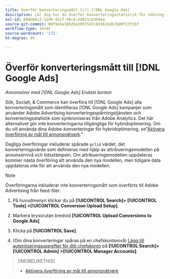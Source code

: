 ```yaml
---
title: Överför konverteringsmått till [!DNL Google Ads]
description: Lär dig hur du överför konverteringsstatistik för sökning, sociala medier och handel till [!DNL Google Ads].
exl-id: 88db66c2-12db-41cf-b6c4-ed821cb3b8ea
source-git-commit: 00f9e5e3892be305f5d7c69161bdb7609f13f1bf
workflow-type: tm+mt
source-wordcount: '171'
ht-degree: 0%

---
```


# Överför konverteringsmått till [!DNL Google Ads]

*Annonsörer med [!DNL Google Ads] Endast konton*

Sök, Socialt, &amp; Commerce kan överföra till [!DNL Google Ads] alla konverteringsmått som identifieras [!DNL Google Ads] kampanjer som använder Adobe Advertising konverteringsspårningstjänsten och konverteringsstatistik som synkroniseras från Adobe Analytics. Det här alternativet gör inte konverteringarna tillgängliga för hybridoptimering. Om du vill använda dina Adobe-konverteringar för hybridoptimering, se&quot;[Aktivera överföring av mål till annonsnätverk](objective-upload-to-networks.md).&quot;

Dagliga överföringar inkluderar spårade `gclid` värdet, det konverteringsvärde som definieras med hjälp av attribueringsmodellen på annonsörnivå och tidsstämpeln. Om attribueringsmodellen uppdateras kommer nästa överföring att använda den nya modellen, men tidigare data uppdateras inte för att använda den nya modellen.

>[!NOTE]
>
>Överföringarna inkluderar inte konverteringsmått som överförts till Adobe Advertising från feed-filer.

1. På huvudmenyn klickar du på **[!UICONTROL Search]> [!UICONTROL Tools] >[!UICONTROL Conversion Upload Setup]**.

1. Markera kryssrutan bredvid **[!UICONTROL Upload Conversions to Google Ads]**.

1. Klicka på **[!UICONTROL Save]**.

1. (Om dina konverteringar spåras på en chefskontonivå) [Lägg till autentiseringsuppgifter för ditt chefskonto](/help/search-social-commerce/admin/manager-accounts.md) på **[!UICONTROL Search]> [!UICONTROL Admin] >[!UICONTROL Manager Accounts]**.

>[!MORELIKETHIS]
>
>* [Aktivera överföring av mål till annonsnätverk](objective-upload-to-networks.md)
